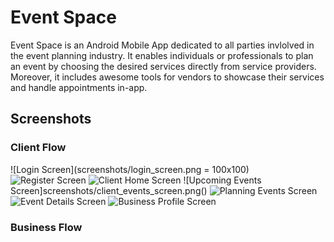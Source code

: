 # Event Space
Event Space is an Android Mobile App dedicated to all parties invlolved in the event planning industry. It enables individuals or professionals to plan an event by choosing the desired services directly from service providers.
Moreover, it includes awesome tools for vendors to showcase their services and handle appointments in-app.

## Screenshots
### Client Flow
![Login Screen](screenshots/login_screen.png = 100x100)
![Register Screen](screenshots/client_register_screen.png)
![Client Home Screen](screenshots/client_home_scren.png)
![Upcoming Events Screen]screenshots/client_events_screen.png()
![Planning Events Screen](screenshots/client_planning_events_screen.png)
![Event Details Screen](screenshots/client_event_details.png)
![Business Profile Screen](screenshots/business_profile.png)
### Business Flow

